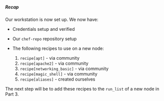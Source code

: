 ##### Recap
Our workstation is now set up. We now have:

- Credentials setup and verified
- Our `chef-repo` repository setup
- The following recipes to use on a new node:

  1. `recipe[apt]` - via community
  1. `recipe[apache2]` - via community
  1. `recipe[networking_basic]` - via community
  1. `recipe[magic_shell]` - via community
  1. `recipe[aliases]` - created ourselves

The next step will be to add these recipes to the `run_list` of a new node in Part 3.
